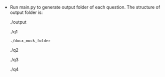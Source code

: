 - Run main.py to generate output folder of each question. The structure of output folder is:
  
  ./output
  
    ./q1
  
      ./docx_mock_folder
  
    ./q2
  
    ./q3
  
    ./q4
